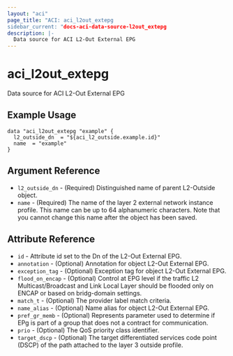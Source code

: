 ```yaml
---
layout: "aci"
page_title: "ACI: aci_l2out_extepg
sidebar_current: "docs-aci-data-source-l2out_extepg
description: |-
  Data source for ACI L2-Out External EPG
---
```


# aci_l2out_extepg

Data source for ACI L2-Out External EPG

## Example Usage

```hcl
data "aci_l2out_extepg "example" {
  l2_outside_dn  = "${aci_l2_outside.example.id}"
  name  = "example"
}
```

## Argument Reference

- `l2_outside_dn` - (Required) Distinguished name of parent L2-Outside object.
- `name` - (Required) The name of the layer 2 external network instance profile. This name can be up to 64 alphanumeric characters. Note that you cannot change this name after the object has been saved.

## Attribute Reference

- `id` - Attribute id set to the Dn of the L2-Out External EPG.
- `annotation` - (Optional) Annotation for object L2-Out External EPG.
- `exception_tag` - (Optional) Exception tag for object L2-Out External EPG.
- `flood_on_encap` - (Optional) Control at EPG level if the traffic L2 Multicast/Broadcast and Link Local Layer should be flooded only on ENCAP or based on bridg-domain settings.
- `match_t` - (Optional) The provider label match criteria.
- `name_alias` - (Optional) Name alias for object L2-Out External EPG.
- `pref_gr_memb` - (Optional) Represents parameter used to determine if EPg is part of a group that does not a contract for communication.
- `prio` - (Optional) The QoS priority class identifier.
- `target_dscp` - (Optional) The target differentiated services code point (DSCP) of the path attached to the layer 3 outside profile.
